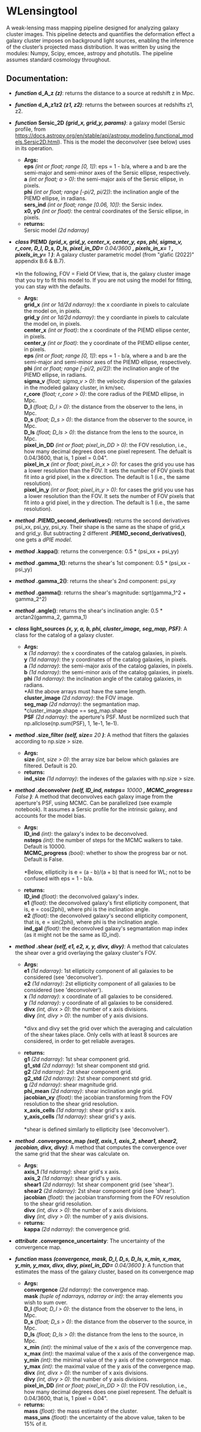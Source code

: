 # WLensingtool
A weak-lensing mass mapping pipeline designed for analyzing galaxy cluster images. This pipeline detects and quantifies the deformation effect a galaxy cluster imposes on background light
sources, enabling the inference of the cluster’s projected mass distribution. It was written by using the modules: Numpy, Scipy, emcee, astropy and photutils. The pipeline assumes standard cosmology throughout.

## Documentation:
* _**function**_ **d_A_z** _**(z)**_: returns the distance to a source at redshift z in Mpc.

* _**function**_ **d_A_z1z2** _**(z1, z2)**_: returns the between sources at redshifts z1, z2.

* _**function**_ **Sersic_2D** _**(grid_x, grid_y, params)**_: a galaxy model (Sersic profile, from https://docs.astropy.org/en/stable/api/astropy.modeling.functional_models.Sersic2D.html). This is the model the deconvolver (see below) uses in its operation.
    - **Args:**
<br />**eps** _(int or float; range [0, 1])_: eps = 1 - b/a, where a and b are the semi-major and semi-minor axes of the Sersic ellipse, respectively.
<br />**a** _(int or float; a > 0)_: the semi-major axis of the Sersic ellipse, in pixels.
<br />**phi** _(int or float; range [-pi/2, pi/2])_: the inclination angle of the PIEMD ellipse, in radians.
<br />**sers_ind** _(int or float; range [0.06, 10])_: the Sersic index.
<br />**x0, y0** _(int or float)_: the central coordinates of the Sersic ellipse, in pixels.
    - **returns:**    
Sersic model _(2d ndarray)_

* _**class**_ **PIEMD** _**(grid_x, grid_y, center_x, center_y, eps, phi, sigma_v, r_core, D_l, D_s, D_ls, pixel_in_DD=** 0.04/3600 **, pixels_in_x=** 1 **, pixels_in_y=** 1 **)**_: 
A galaxy cluster parametric model (from "glafic (2022)" appendix B.6 & B.7).
<br /><br />*In the following, FOV = Field Of View, that is, the galaxy cluster image that you try to fit this model to. If you are not using the model for fitting, you can stay with the defaults.

    - **Args:**
<br />**grid_x** _(int or 1d/2d ndarray)_: the x coordiante in pixels to calculate the model on, in pixels.
<br />**grid_y** _(int or 1d/2d ndarray)_: the y coordiante in pixels to calculate the model on, in pixels.
<br />**center_x** _(int or float)_: the x coordinate of the PIEMD ellipse center, in pixels.
<br />**center_y** _(int or float)_: the y coordinate of the PIEMD ellipse center, in pixels.
<br />**eps** _(int or float; range [0, 1])_: eps = 1 - b/a, where a and b are the semi-major and semi-minor axes of the PIEMD ellipse, respectively.
<br />**phi** _(int or float; range [-pi/2, pi/2])_: the inclination angle of the PIEMD ellipse, in radians.
<br />**sigma_v** _(float; sigma_v > 0)_: the velocity dispersion of the galaxies in the modeled galaxy cluster, in km/sec.
<br />**r_core** _(float; r_core > 0)_: the core radius of the PIEMD ellipse, in Mpc.
<br />**D_l** _(float; D_l > 0)_: the distance from the observer to the lens, in Mpc.
<br />**D_s** _(float; D_s > 0)_: the distance from the observer to the source, in Mpc.
<br />**D_ls** _(float; D_ls > 0)_: the distance from the lens to the source, in Mpc.
<br />**pixel_in_DD** _(int or float; pixel_in_DD > 0)_: the FOV resolution, i.e., how many decimal degrees does one pixel represent. The defualt is 0.04/3600, 
                                            that is, 1 pixel = 0.04".
<br />**pixel_in_x** _(int or float; pixel_in_x > 0)_: for cases the grid you use has a lower resolution than the FOV. It sets the number of FOV pixels that fit 
                                          into a grid pixel, in the x direction. The default is 1 (i.e., the same resolution).
<br />**pixel_in_y** _(int or float; pixel_in_y > 0)_: for cases the grid you use has a lower resolution than the FOV. It sets the number of FOV pixels that fit 
                                          into a grid pixel, in the y direction. The default is 1 (i.e., the same resolution).

* _**method**_ **.PIEMD_second_derivatives()**: returns the second derivatives psi_xx, psi_yy, psi_xy. Their shape is the same as the shape of grid_x and grid_y. But subtracting 2 different **.PIEMD_second_derivatives()**, one gets a _dPIE model_.

* _**method**_ **.kappa()**: returns the convergence: 0.5 * (psi_xx + psi_yy)  

* _**method**_ **.gamma_1()**: returns the shear's 1st component: 0.5 * (psi_xx - psi_yy)  

* _**method**_ **.gamma_2()**: returns the shear's 2nd component: psi_xy 

* _**method**_ **.gamma()**: returns the shear's magnitude: sqrt(gamma_1^2 + gamma_2^2)  

* _**method**_ **.angle()**: returns the shear's inclination angle: 0.5 * arctan2(gamma_2, gamma_1)


* _**class**_ **light_sources** _**(x, y, a, b, phi, cluster_image, seg_map, PSF)**_: A class for the catalog of a galaxy cluster.
    - **Args:**
<br />**x** _(1d ndarray)_: the x coordinates of the catalog galaxies, in pixels.
<br />**y** _(1d ndarray)_: the y coordinates of the catalog galaxies, in pixels.
<br />**a** _(1d ndarray)_: the semi-major axis of the catalog galaxies, in pixels.
<br />**b** _(1d ndarray)_: the semi-minor axis of the catalog galaxies, in pixels.
<br />**phi** _(1d ndarray)_: the inclination angle of the catalog galaxies, in radians.
<br />*All the above arrays must have the same length.
<br />**cluster_image** _(2d ndarray)_: the FOV image.
<br />**seg_map** _(2d ndarray)_: the segmantation map.
<br />*cluster_image.shape == seg_map.shape
<br />**PSF** _(2d ndarray)_: the aperture's PSF. Must be normlized such that np.allclose(np.sum(PSF), 1, 1e-1, 1e-1).

* _**method**_ **.size_filter** _**(self, size=** 20 **)**_: A method that filters the galaxies according to np.size > size.
    - **Args:**
<br />**size** _(int, size > 0)_: the array size bar below which galaxies are filtered. Default is 20.
    - **returns:**
<br />**ind_size** _(1d ndarray)_: the indexes of the galaxies with np.size > size.

* _**method**_ **.deconvolver** _**(self, ID_ind, nsteps=** 10000 **, MCMC_progress=** False **)**_: A method that deconvolves each galaxy image from the aperture's PSF, using MCMC.
Can be parallelized (see example notebook). It assumes a Sersic profile for the intrinsic galaxy, and accounts for the model bias.
    - **Args:**
<br />**ID_ind** _(int)_: the galaxy's index to be deconvolved.
<br />**nsteps** _(int)_: the number of steps for the MCMC walkers to take. Default is 10000.
<br />**MCMC_progress** _(bool)_: whether to show the progress bar or not. Default is False.
<br /><br />*Below, ellipticity is e = (a - b)/(a + b) that is need for WL; not to be confused with eps = 1 - b/a.

    - **returns:**
<br />**ID_ind** _(float)_: the deconvolved galaxy's index.
<br />**e1** _(float)_: the deconvolved galaxy's first ellipticity component, that is, e = cos(2phi), where phi is the inclination angle.
<br />**e2** _(float)_: the deconvolved galaxy's second ellipticity component, that is, e = sin(2phi), where phi is the inclination angle.
<br />**ind_gal** _(float)_: the deconvolved galaxy's segmantation map index (as it might not be the same as ID_ind).

* _**method**_ **.shear** _**(self, e1, e2, x, y, divx, divy)**_: A method that calculates the shear over a grid overlaying the galaxy cluster's FOV.
    - **Args:**
<br />**e1** _(1d ndarray)_: 1st ellipticity component of all galaxies to be considered (see 'deconvolver').
<br />**e2** _(1d ndarray)_: 2st ellipticity component of all galaxies to be considered (see 'deconvolver').
<br />**x** _(1d ndarray)_: x coordinate of all galaxies to be considered.
<br />**y** _(1d ndarray)_: y coordinate of all galaxies to be considered.
<br />**divx** _(int, divx > 0)_: the number of x axis divisions.
<br />**divy** _(int, divy > 0)_: the number of y axis divisions.
<br /><br />*divx and divy set the grid over which the averaging and calculation of the shear takes place. Only cells with at least 8 sources are considered, in order to get reliable averages.

    - **returns:**
<br />**g1** _(2d ndarray)_: 1st shear component grid.
<br />**g1_std** _(2d ndarray)_: 1st shear component std grid.
<br />**g2** _(2d ndarray)_: 2st shear component grid.
<br />**g2_std** _(2d ndarray)_: 2st shear component std grid.
<br />**g** _(2d ndarray)_: shear magnitude grid.
<br />**phi_mean** _(2d ndarray)_: shear inclination angle grid.
<br />**jacobian_xy** _(float)_: the jacobian transforming from the FOV resolution to the shear grid resolution.
<br />**x_axis_cells** _(1d ndarray)_: shear grid's x axis.
<br />**y_axis_cells** _(1d ndarray)_: shear grid's y axis.
<br /><br />*shear is defined similarly to ellipticity (see 'deconvolver').

* _**method**_ **.convergence_map** _**(self, axis_1, axis_2, shear1, shear2, jacobian, divx, divy)**_: A method that computes the convergence over the same grid that the shear was calculate on.
    - **Args**:
<br />**axis_1** _(1d ndarray)_: shear grid's x axis.
<br />**axis_2** _(1d ndarray)_: shear grid's y axis.
<br />**shear1** _(2d ndarray)_: 1st shear component grid (see 'shear').
<br />**shear2** _(2d ndarray)_: 2st shear component grid (see 'shear').
<br />**jacobian** _(float)_: the jacobian transforming from the FOV resolution to the shear grid resolution.
<br />**divx** _(int, divx > 0)_: the number of x axis divisions.
<br />**divy** _(int, divy > 0)_: the number of y axis divisions.
    - **returns:**
<br />**kappa** _(2d ndarray)_: the convergence grid.

* _**attribute**_ **.convergence_uncertainty**: The uncertainty of the convergence map.

* _**function**_ **mass** _**(convergence, mask, D_l, D_s, D_ls, x_min, x_max, y_min, y_max, divx, divy, pixel_in_DD=** 0.04/3600 **)**_: A function that estimates the mass of the galaxy cluster, based on its convergence map
    - **Args:**
<br />**convergence** _(2d ndarray)_: the convergence map.
<br />**mask** _(tuple of ndarrays, ndarray or int)_: the array elements you wish to sum over.
<br />**D_l** _(float; D_l > 0)_: the distance from the observer to the lens, in Mpc.
<br />**D_s** _(float; D_s > 0)_: the distance from the observer to the source, in Mpc.
<br />**D_ls** _(float; D_ls > 0)_: the distance from the lens to the source, in Mpc.
<br />**x_min** _(int)_: the minimal value of the x axis of the convergence map.
<br />**x_max** _(int)_: the maximal value of the x axis of the convergence map.
<br />**y_min** _(int)_: the minimal value of the y axis of the convergence map.
<br />**y_max** _(int)_: the maximal value of the y axis of the convergence map.
<br />**divx** _(int, divx > 0)_: the number of x axis divisions.
<br />**divy** _(int, divy > 0)_: the number of y axis divisions.
<br />**pixel_in_DD** _(int or float; pixel_in_DD > 0)_: the FOV resolution, i.e., how many decimal degrees does one pixel represent. The defualt is 0.04/3600, 
                                             that is, 1 pixel = 0.04".    
    - **returns:**
<br />**mass** _(float)_: the mass estimate of the cluster.
<br />**mass_uns** _(float)_: the uncertainty of the above value, taken to be 15% of it.
